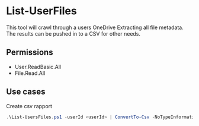# List-UserFiles

This tool will crawl through a users OneDrive Extracting all file metadata. 
The results can be pushed in to a CSV for other needs.

## Permissions

- User.ReadBasic.All
- File.Read.All

## Use cases

Create csv rapport 
```powershell
.\List-UsersFiles.ps1 -userId <userId> | ConvertTo-Csv -NoTypeInformation > .\raport.csv
```

